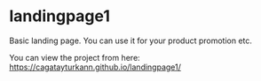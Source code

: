 # landingpage1
Basic landing page. You can use it for your product promotion etc.

You can view the project from here: https://cagatayturkann.github.io/landingpage1/
